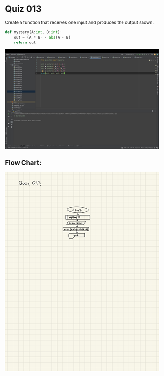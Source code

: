 # Quiz 013
Create a function that receives one input and produces the output shown. 


```.py
def mystery(A:int, B:int):
    out = (A * B) - abs(A - B)
    return out
```


![](quiz013.jpg)


## Flow Chart:

![](013flowchart1.jpg)
